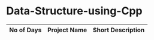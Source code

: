 # Data-Structure-using-Cpp



|  No of Days   |     Project Name                                                       |Short Description                  |
|---------------|:-----------------------------------------------------------------------|-----------------------------------|

